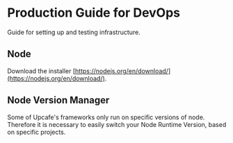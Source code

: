 # Production Guide for DevOps
Guide for setting up and testing infrastructure.

## Node
Download the installer [https://nodejs.org/en/download/](https://nodejs.org/en/download/).

## Node Version Manager
Some of Upcafe's frameworks only run on specific versions of node. Therefore it is necessary to easily switch your Node Runtime Version, based on specific projects.